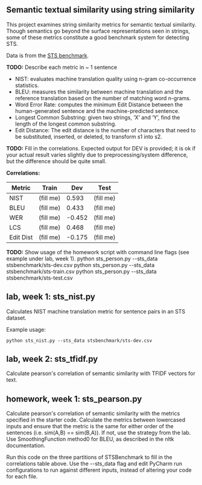 Semantic textual similarity using string similarity
---------------------------------------------------

This project examines string similarity metrics for semantic textual similarity.
Though semantics go beyond the surface representations seen in strings, some of these
metrics constitute a good benchmark system for detecting STS.

Data is from the [STS benchmark](http://ixa2.si.ehu.es/stswiki/index.php/STSbenchmark).

**TODO:**
Describe each metric in ~ 1 sentence

- NIST: evaluates machine translation quality using n-gram co-occurrence statistics. 
- BLEU: measures the similarity between machine translation and the reference translation based on the number of matching word n-grams. 
- Word Error Rate: computes the minimum Edit Distance between the human-generated sentence and the machine-predicted sentence.
- Longest Common Substring: given two strings, ‘X’ and ‘Y’, find the length of the longest common substring.
- Edit Distance: The edit distance is the number of characters that need to be substituted, inserted, or deleted, to transform s1 into s2.

**TODO:** Fill in the correlations. Expected output for DEV is provided; it is ok if your actual result
varies slightly due to preprocessing/system difference, but the difference should be quite small.

**Correlations:**

Metric | Train | Dev | Test 
------ | ----- | --- | ----
NIST | (fill me) | 0.593 | (fill me)
BLEU | (fill me) | 0.433 | (fill me)
WER | (fill me) | -0.452| (fill me)
LCS | (fill me) | 0.468| (fill me)
Edit Dist | (fill me) | -0.175| (fill me)

**TODO:**
Show usage of the homework script with command line flags (see example under lab, week 1).
python sts_person.py --sts_data stsbenchmark/sts-dev.csv
python sts_person.py --sts_data stsbenchmark/sts-train.csv
python sts_person.py --sts_data stsbenchmark/sts-test.csv


## lab, week 1: sts_nist.py

Calculates NIST machine translation metric for sentence pairs in an STS dataset.

Example usage:

`python sts_nist.py --sts_data stsbenchmark/sts-dev.csv`

## lab, week 2: sts_tfidf.py

Calculate pearson's correlation of semantic similarity with TFIDF vectors for text.

## homework, week 1: sts_pearson.py

Calculate pearson's correlation of semantic similarity with the metrics specified in the starter code.
Calculate the metrics between lowercased inputs and ensure that the metric is the same for either order of the 
sentences (i.e. sim(A,B) == sim(B,A)). If not, use the strategy from the lab.
Use SmoothingFunction method0 for BLEU, as described in the nltk documentation.

Run this code on the three partitions of STSBenchmark to fill in the correlations table above.
Use the --sts_data flag and edit PyCharm run configurations to run against different inputs,
 instead of altering your code for each file.
